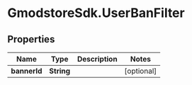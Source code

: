 # GmodstoreSdk.UserBanFilter

## Properties

Name | Type | Description | Notes
------------ | ------------- | ------------- | -------------
**bannerId** | **String** |  | [optional] 


